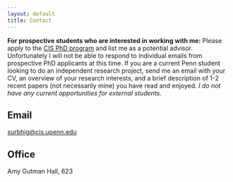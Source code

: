 ```yaml
---
layout: default
title: Contact
---
```


**For prospective students who are interested in working with me:** Please apply to the [CIS PhD program](https://www.cis.upenn.edu/graduate/how-to-apply/) and list me as a potential advisor. Unfortunately I will not be able to respond to individual emails from prospective PhD applicants at this time. If you are a current Penn student looking to do an independent research project, send me an email with your CV, an overview of your research interests, and a brief description of 1-2 recent papers (not necessarily mine) you have read and enjoyed. _I do not have any current opportunities for external students._

## Email
[surbhig@cis.upenn.edu](mailto:surbhig@cis.upenn.edu)

## Office
Amy Gutman Hall, 623

